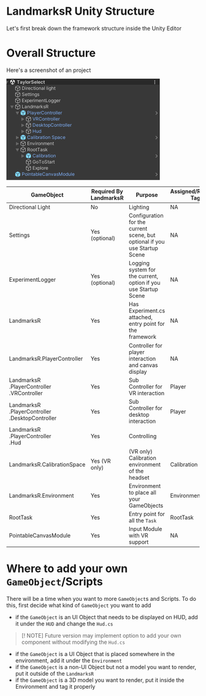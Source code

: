 # LandmarksR Unity Structure
Let's first break down the framework structure inside the Unity Editor

# Overall Structure
Here's a screenshot of an project

![](images/framework_unity_structure.png)

| GameObject                                            | Required By LandmarksR | Purpose                                                                    | Assigned/Required Tag |
| ----------------------------------------------------- | ---------------------- | -------------------------------------------------------------------------- | --------------------- |
| Directional Light                                     | No                     | Lighting                                                                   | NA                    |
| Settings                                              | Yes (optional)         | Configuration for the current scene, but optional if you use Startup Scene | NA                    |
| ExperimentLogger                                      | Yes (optional)         | Logging system for the current, option if you use Startup Scene            | NA                    |
| LandmarksR                                            | Yes                    | Has Experiment.cs attached, entry point for the framework                  | NA                    |
| LandmarksR.PlayerController                           | Yes                    | Controller for player interaction and canvas display                       | NA                    |
| LandmarksR<br>.PlayerController<br>.VRController      | Yes                    | Sub Controller for VR interaction                                          | Player                |
| LandmarksR<br>.PlayerController<br>.DesktopController | Yes                    | Sub Controller for desktop interaction                                     | Player                |
| LandmarksR<br>.PlayerController<br>.Hud               | Yes                    | Controlling                                                                |                       |
| LandmarksR.CalibrationSpace                           | Yes (VR only)          | (VR only) Calibration environment of the headset                           | Calibration           |
| LandmarksR.Environment                                | Yes                    | Environment to place all your GameObjects                                  | Environment           |
| RootTask                                              | Yes                    | Entry point for all the `Task`                                             | RootTask              |
| PointableCanvasModule                                 | Yes                    | Input Module with VR support                                               | NA                    |

# Where to add your own `GameObject`/Scripts

There will be a time when you want to more `GameObject`s and Scripts. To do this, first decide what kind of `GameObject` you want to add

- if the `GameObject` is an UI Object that needs to be displayed on HUD, add it under the `HUD` and change the `Hud.cs`

> [! NOTE]
> Future version may implement option  to add your own component without modifying the `Hud.cs` 


- if the `GameObject` is a UI Object that is placed somewhere in the environment, add it under the `Environment`
- if the `GameObject` is a non-UI Object but not a model you want to render, put it outside of the `LandmarksR`
- if the `GameObject` is a 3D model you want to render, put it inside the Environment and tag it properly

